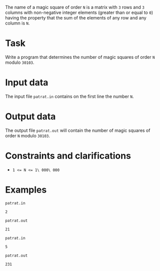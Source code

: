 The name of a magic square of order `N` is a matrix with `3` rows and `3` columns with non-negative integer elements (greater than or equal to `0`) having the property that the sum of the elements of any row and any column is `N`.

# Task
Write a program that determines the number of magic squares of order `N` modulo `30103`.

# Input data
The input file `patrat.in` contains on the first line the number `N`.

# Output data
The output file `patrat.out` will contain the number of magic squares of order `N` modulo `30103`.

# Constraints and clarifications
* `1 <= N <= 1\ 000\ 000`

# Examples

`patrat.in`
```
2
```

`patrat.out`
```
21
```

`patrat.in`
```
5
```

`patrat.out`
```
231
```

